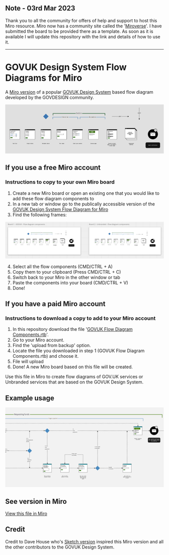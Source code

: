 ## **Note - 03rd Mar 2023**

Thank you to all the community for offers of help and support to host this Miro resource. Miro now has a community site called the '[Miroverse](https://miro.com/miroverse/)'. I have submitted the board to be provided there as a template. As soon as it is available I will update this repository with the link and details of how to use it.

---

# GOVUK Design System Flow Diagrams for Miro
A [Miro version](https://miro.com/app/board/o9J_ldS3wF8=/) of a popular [GOVUK Design System](https://gov.uk/design-system) based flow diagram developed by the GOVDESIGN community.

![Preview screenshot of the miro file](preview.png)

## If you use a free Miro account

### Instructions to copy to your own Miro board

1. Create a new Miro board or open an existing one that you would like to add these flow diagram components to
2. In a new tab or window go to the publically accessible version of the [GOVUK Design System Flow Diagram for Miro](https://miro.com/app/board/uXjVPhE0c-k=/?fromEmbed=1)
3. Find the following frames:

![The frame to copy from](frame-example.png)

4. Select all the flow components (CMD/CTRL + A)
5. Copy them to your clipboard (Press CMD/CTRL + C)
6. Switch back to your Miro in the other window or tab
7. Paste the components into your board (CMD/CTRL + V)
8. Done!

## If you have a paid Miro account

### Instructions to download a copy to add to your Miro account

1. In this repository download the file '[GOVUK Flow Diagram Components.rtb](GOVUK%20Flow%20Diagram%20Components.rtb)'. 
2. Go to your Miro account.
3. Find the 'upload from backup' option.
4. Locate the file you downloaded in step 1 (GOVUK Flow Diagram Components.rtb) and choose it.
5. File will upload
6. Done! A new Miro board based on this file will be created.

Use this file in Miro to create flow diagrams of GOV.UK services or Unbranded services that are based on the GOVUK Design System.

## Example usage

![Example screenshot of the miro file in use, showing a flow diagram](example.jpg)

## See version in Miro

[View this file in Miro](https://miro.com/app/board/uXjVPhE0c-k=/?fromEmbed=1)

## Credit

Credit to Dave House who's [Sketch version](https://github.com/dashouse/govuk-design-system-flow-diagrams) inspired this Miro version and all the other contributors to the GOVUK Design System.
